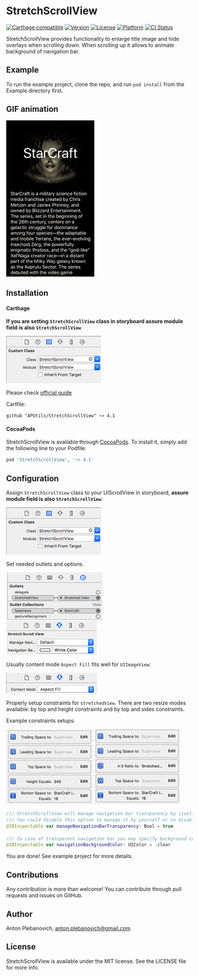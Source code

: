 # StretchScrollView

[![Carthage compatible](https://img.shields.io/badge/Carthage-compatible-4BC51D.svg?style=flat)](https://github.com/Carthage/Carthage)
[![Version](https://img.shields.io/cocoapods/v/StretchScrollView.svg?style=flat)](http://cocoapods.org/pods/StretchScrollView)
[![License](https://img.shields.io/cocoapods/l/StretchScrollView.svg?style=flat)](http://cocoapods.org/pods/StretchScrollView)
[![Platform](https://img.shields.io/cocoapods/p/StretchScrollView.svg?style=flat)](http://cocoapods.org/pods/StretchScrollView)
[![CI Status](http://img.shields.io/travis/APUtils/StretchScrollView.svg?style=flat)](https://travis-ci.org/APUtils/StretchScrollView)

StretchScrollView provides functionality to enlarge title image and hide overlays when scrolling down. When scrolling up it allows to animate background of navigation bar.

## Example

To run the example project, clone the repo, and run `pod install` from the Example directory first.

## GIF animation

<img src="Example/StretchScrollView/StretchScrollView.gif"/>

## Installation

#### Carthage

**If you are setting `StretchScrollView` class in storyboard assure module field is also `StretchScrollView`**

<img src="Example/StretchScrollView/customClass.png"/>

Please check [official guide](https://github.com/Carthage/Carthage#if-youre-building-for-ios-tvos-or-watchos)

Cartfile:

```
github "APUtils/StretchScrollView" ~> 4.1
```

#### CocoaPods

StretchScrollView is available through [CocoaPods](http://cocoapods.org). To install
it, simply add the following line to your Podfile:

```ruby
pod 'StretchScrollView', '~> 4.1'
```

## Configuration

Assign `StretchScrollView` class to your UIScrollView in storyboard, **assure module field is also `StretchScrollView`**:

<img src="Example/StretchScrollView/customClass.png"/>

Set needed outlets and options.

<img src="Example/StretchScrollView/outlets.png"/>
<img src="Example/StretchScrollView/options.png"/>

Usually content mode `Aspect Fill` fits well for `UIImageView`:

<img src="Example/StretchScrollView/contentMode.png"/>

Properly setup constraints for `stretchedView`. There are two resize modes available: by top and height constraints and by top and sides constraints.

Example constraints setups:

<img src="Example/StretchScrollView/constraints.png"/>

<img src="Example/StretchScrollView/constraints2.png"/>

```swift
/// StretchScrollView will manage navigation bar transparency by itself.
/// You could disable this option to manage it by yourself or to disable navigation bar animations.
@IBInspectable var manageNavigationBarTransparency: Bool = true

/// In case of transparent navigation bar you may specify background color that will appear when you scroll up.
@IBInspectable var navigationBackgroundColor: UIColor = .clear
```

You are done! See example project for more details.

## Contributions

Any contribution is more than welcome! You can contribute through pull requests and issues on GitHub.

## Author

Anton Plebanovich, anton.plebanovich@gmail.com

## License

StretchScrollView is available under the MIT license. See the LICENSE file for more info.
